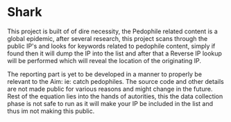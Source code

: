 # Shark
This project is built of of dire necessity, the Pedophile related content is a global epidemic, after several research, this project scans through the public IP's and looks for keywords related to pedophile content, simply if found then it will dump the IP into the list and after that a Reverse IP lookup will be performed which will reveal the location of the originating IP. 

The reporting part is yet to be developed in a manner to properly be relevant to the Aim: ie: catch pedophiles.
The source code and other details are not made public for various reasons and might change in the future. 
Rest of the equation lies into the hands of autorities, this the data collection phase is not safe to run as it will make your IP be included in the list and thus im not making this public.

